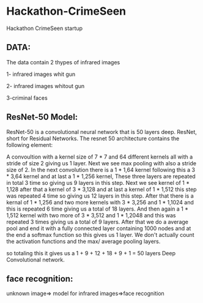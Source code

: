 # Hackathon-CrimeSeen
Hackathon CrimeSeen startup


## DATA:
The data contain 2 thypes of infrared images

1- infrared images whit gun

2- infrared images whitout gun

3-criminal faces

## ResNet-50 Model:
ResNet-50 is a convolutional neural network that is 50 layers deep. ResNet, short for Residual Networks. The resnet 50 architecture contains the following element:

A convoultion with a kernel size of 7 * 7 and 64 different kernels all with a stride of size 2 giving us 1 layer.
Next we see max pooling with also a stride size of 2.
In the next convolution there is a 1 * 1,64 kernel following this a 3 * 3,64 kernel and at last a 1 * 1,256 kernel, These three layers are repeated in total 3 time so giving us 9 layers in this step.
Next we see kernel of 1 * 1,128 after that a kernel of 3 * 3,128 and at last a kernel of 1 * 1,512 this step was repeated 4 time so giving us 12 layers in this step.
After that there is a kernal of 1 * 1,256 and two more kernels with 3 * 3,256 and 1 * 1,1024 and this is repeated 6 time giving us a total of 18 layers.
And then again a 1 * 1,512 kernel with two more of 3 * 3,512 and 1 * 1,2048 and this was repeated 3 times giving us a total of 9 layers.
After that we do a average pool and end it with a fully connected layer containing 1000 nodes and at the end a softmax function so this gives us 1 layer.
We don't actually count the activation functions and the max/ average pooling layers.

so totaling this it gives us a 1 + 9 + 12 + 18 + 9 + 1 = 50 layers Deep Convolutional network.

## face recognition:
unknown image=> model for infrared images=>face recognition
